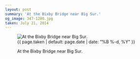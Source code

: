 ```yaml
---
layout: post
summary: 'At the Bixby Bridge near Big Sur.'
og_image: 347-1280.jpg
taken: July 21, 2014
---
```


<figure class="post">
<img alt="At the Bixby Bridge near Big Sur." sizes="(min-width: 700px) 50vw, calc(100vw - 2rem)" src="{{ site.assets_url }}/347-640.jpg" srcset="{{ site.assets_url }}/347-1280.jpg 1280w, {{ site.assets_url }}/347-960.jpg 960w, {{ site.assets_url }}/347-640.jpg 640w, {{ site.assets_url }}/347-320.jpg 320w"/>
<figcaption>
<time>{{ page.taken | default: page.date | date: "%B %-d, %Y" }}</time>
<p>At the Bixby Bridge near Big Sur.</p>
</figcaption>
</figure>
